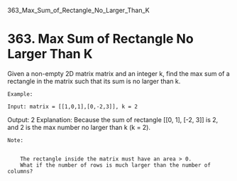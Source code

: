 363_Max_Sum_of_Rectangle_No_Larger_Than_K
# 363. Max Sum of Rectangle No Larger Than K

Given a non-empty 2D matrix matrix and an integer k, find the max sum of a
        rectangle in the matrix such that its sum is no larger than k.

    Example:

    Input: matrix = [[1,0,1],[0,-2,3]], k = 2
Output: 2
Explanation: Because the sum of rectangle [[0, 1], [-2, 3]] is 2,
             and 2 is the max number no larger than k (k = 2).

    Note:

    
        The rectangle inside the matrix must have an area > 0.
        What if the number of rows is much larger than the number of columns?